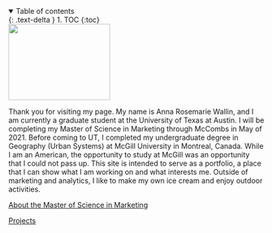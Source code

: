<details open markdown="block">
  <summary>
    Table of contents
  </summary>
  {: .text-delta }
1. TOC
{:toc}
</details>


<img src="https://user-images.githubusercontent.com/76073032/102819744-b58e6f00-4399-11eb-826f-932b57f9f670.png" width="200" height="150" />

Thank you for visiting my page. My name is Anna Rosemarie Wallin, and I am currently a graduate student at the University of Texas at Austin. I will be completing my Master of Science in Marketing through McCombs in May of 2021. Before coming to UT, I completed my undergraduate degree in Geography (Urban Systems) at McGill University in Montreal, Canada. While I am an American, the opportunity to study at McGill was an opportunity that I could not pass up. This site is intended to serve as a portfolio, a place that I can show what I am working on and what interests me. Outside of marketing and analytics, I like to make my own ice cream and enjoy outdoor activities. 

<a href="/about-the-master-of-science-in-marketing/" title="About the Master of Science in Marketing">About the Master of Science in Marketing</a>


<a href="/projects/" title="Projects">Projects</a>

